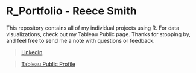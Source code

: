 # R_Portfolio - Reece Smith
This repository contains all of my individual projects using R. For data visualizations, check out my Tableau Public page.
Thanks for stopping by, and feel free to send me a note with questions or feedback. 
> [LinkedIn](https://www.linkedin.com/in/reece-smith-mn/)

> [Tableau Public Profile](https://public.tableau.com/app/profile/reece.smith4115)
